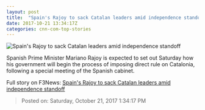 ```yaml
---
layout: post
title:  "Spain's Rajoy to sack Catalan leaders amid independence standoff"
date: 2017-10-21 13:34:17Z
categories: cnn-com-top-stories
---
```


![Spain's Rajoy to sack Catalan leaders amid independence standoff](http://cdn.cnn.com/cnnnext/dam/assets/171021095424-mariano-rajoy-brussels-super-tease.jpg)

Spanish Prime Minister Mariano Rajoy is expected to set out Saturday how his government will begin the process of imposing direct rule on Catalonia, following a special meeting of the Spanish cabinet.


Full story on F3News: [Spain's Rajoy to sack Catalan leaders amid independence standoff](http://www.f3nws.com/n/avREzF)

> Posted on: Saturday, October 21, 2017 1:34:17 PM
